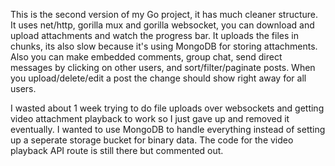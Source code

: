 This is the second version of my Go project, it has much cleaner structure. It uses net/http, gorilla mux and gorilla websocket, you can download and upload attachments and watch the progress bar. It uploads the files in chunks, its also slow because it's using MongoDB for storing attachments. Also you can make embedded comments, group chat, send direct messages by clicking on other users, and sort/filter/paginate posts. When you upload/delete/edit a post the change should show right away for all users.

I wasted about 1 week trying to do file uploads over websockets and getting video attachment playback to work so I just gave up and removed it eventually. I wanted to use MongoDB to handle everything instead of setting up a seperate storage bucket for binary data. The code for the video playback API route is still there but commented out.